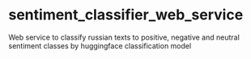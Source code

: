 # sentiment_classifier_web_service
Web service to classify russian texts to positive, negative and neutral sentiment classes by huggingface classification model

